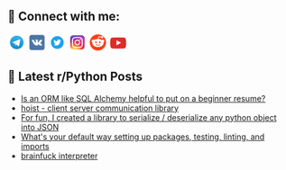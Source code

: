 ## 🔎 Connect with me:
[<img src="https://github.com/bullbesh/bullbesh/blob/main/images/Telegram.png" width="32" height="32" />](https://t.me/bullbesh)
[<img src="https://github.com/bullbesh/bullbesh/blob/main/images/VK.png" width="32" height="32" />](https://vk.com/bullbesh)
[<img src="https://github.com/bullbesh/bullbesh/blob/main/images/Twitter.png" width="32" height="32" />](https://twitter.com/bullbesh1)
[<img src="https://github.com/bullbesh/bullbesh/blob/main/images/Instagram.png" width="32" height="32" />](https://www.instagram.com/bullbesh)
[<img src="https://github.com/bullbesh/bullbesh/blob/main/images/Reddit.png" width="32" height="32" />](https://www.reddit.com/user/bullbesh)
[<img src="https://github.com/bullbesh/bullbesh/blob/main/images/YouTube.png" width="32" height="32" />](https://www.youtube.com/channel/UCtfjRs6uzgq5mfm8S06WTcg)

## 📕 Latest r/Python Posts
<!-- BLOG-POST-LIST:START -->
- [Is an ORM like SQL Alchemy helpful to put on a beginner resume?](https://www.reddit.com/r/Python/comments/wzfy7o/is_an_orm_like_sql_alchemy_helpful_to_put_on_a/)
- [hoist - client server communication library](https://www.reddit.com/r/Python/comments/wzel3t/hoist_client_server_communication_library/)
- [For fun, I created a library to serialize / deserialize any python object into JSON](https://www.reddit.com/r/Python/comments/wzcqln/for_fun_i_created_a_library_to_serialize/)
- [What&#39;s your default way setting up packages, testing, linting, and imports](https://www.reddit.com/r/Python/comments/wzch7g/whats_your_default_way_setting_up_packages/)
- [brainfuck interpreter](https://www.reddit.com/r/Python/comments/wzbk88/brainfuck_interpreter/)
<!-- BLOG-POST-LIST:END -->
